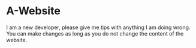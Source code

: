 # A-Website
I am a new developer, please give me tips with anything I am doing wrong.  
You can make changes as long as you do not change the content of the website. 

